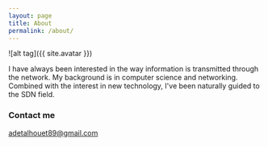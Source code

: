 ```yaml
---
layout: page
title: About
permalink: /about/
---
```


![alt tag]({{ site.avatar }})

I have always been interested in the way information is transmitted through the network. My background is in computer science and networking. Combined with the interest in new technology, I've been naturally guided to the SDN field.

### Contact me

[adetalhouet89@gmail.com](mailto:adetalhouet89@gmail.com)
